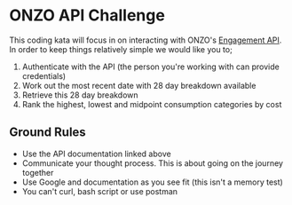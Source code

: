 # ONZO API Challenge

This coding kata will focus in on interacting with ONZO's [Engagement API](http://apidocs.onzodata.com/engagement/v2/). In order to keep things relatively simple we would like you to;

1. Authenticate with the API (the person you're working with can provide credentials)
2. Work out the most recent date with 28 day breakdown available
3. Retrieve this 28 day breakdown
4. Rank the highest, lowest and midpoint consumption categories by cost

## Ground Rules

* Use the API documentation linked above
* Communicate your thought process. This is about going on the journey together
* Use Google and documentation as you see fit (this isn't a memory test)
* You can't curl, bash script or use postman